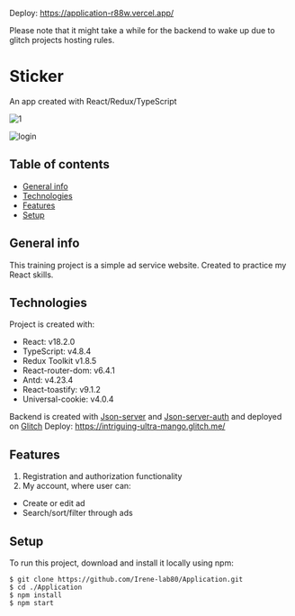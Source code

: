 Deploy: https://application-r88w.vercel.app/

Please note that it might take a while for the backend to wake up due to glitch projects hosting rules.

# Sticker
An app created with React/Redux/TypeScript

![1](https://user-images.githubusercontent.com/70843828/229290007-96fea495-56b1-4512-9a99-7febec01451c.gif)

![login](https://user-images.githubusercontent.com/70843828/229290512-bdb1594b-91b2-4bf5-aefe-d6a6f20625b3.gif)


## Table of contents
* [General info](#general-info)
* [Technologies](#technologies)
* [Features](#features)
* [Setup](#setup)

## General info
This training project is a simple ad service website. Created to practice my React skills.

## Technologies
Project is created with:
* React: v18.2.0
* TypeScript: v4.8.4
* Redux Toolkit v1.8.5
* React-router-dom: v6.4.1
* Antd: v4.23.4
* React-toastify: v9.1.2
* Universal-cookie: v4.0.4

Backend is created with [Json-server](https://github.com/typicode/json-server) and [Json-server-auth](https://github.com/jeremyben/json-server-auth) and deployed on [Glitch](https://glitch.com)
Deploy: https://intriguing-ultra-mango.glitch.me/



## Features
1. Registration and authorization functionality
2. My account, where user can:
  * Create or edit ad
  * Search/sort/filter through ads
  
  

## Setup
To run this project, download and install it locally using npm:

```
$ git clone https://github.com/Irene-lab80/Application.git
$ cd ./Application
$ npm install
$ npm start
```

